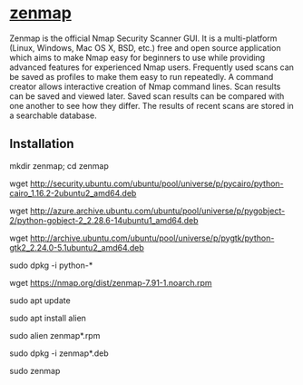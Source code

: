 # [zenmap](https://nmap.org/zenmap/)

Zenmap is the official Nmap Security Scanner GUI. It is a multi-platform (Linux, Windows, Mac OS X, BSD, etc.) free and open source application which aims to make Nmap easy for beginners to use while providing advanced features for experienced Nmap users. Frequently used scans can be saved as profiles to make them easy to run repeatedly. A command creator allows interactive creation of Nmap command lines. Scan results can be saved and viewed later. Saved scan results can be compared with one another to see how they differ. The results of recent scans are stored in a searchable database.

## Installation
mkdir zenmap; cd zenmap

wget http://security.ubuntu.com/ubuntu/pool/universe/p/pycairo/python-cairo_1.16.2-2ubuntu2_amd64.deb

wget http://azure.archive.ubuntu.com/ubuntu/pool/universe/p/pygobject-2/python-gobject-2_2.28.6-14ubuntu1_amd64.deb

wget http://archive.ubuntu.com/ubuntu/pool/universe/p/pygtk/python-gtk2_2.24.0-5.1ubuntu2_amd64.deb

sudo dpkg -i python-*

wget https://nmap.org/dist/zenmap-7.91-1.noarch.rpm

sudo apt update

sudo apt install alien

sudo alien zenmap*.rpm

sudo dpkg -i zenmap*.deb

sudo zenmap